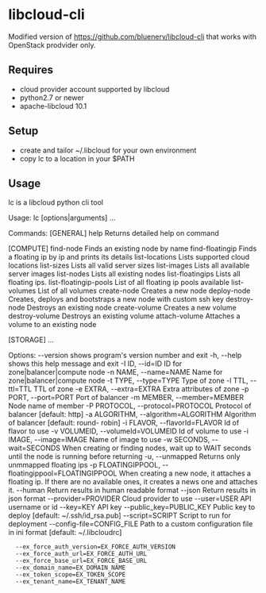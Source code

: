 # libcloud-cli

Modified version of https://github.com/bluenerv/libcloud-cli that works with OpenStack prodvider only.

## Requires
* cloud provider account supported by libcloud
* python2.7 or newer
* apache-libcloud 10.1

## Setup
* create and tailor ~/.libcloud for your own environment
* copy lc to a location in your $PATH

## Usage
lc is a libcloud python cli tool

Usage: lc <command> [options|arguments] ...

Commands:
 [GENERAL]
   help <command>           Returns detailed help on command

 [COMPUTE]
   find-node                Finds an existing node by name
   find-floatingip	    Finds a floating ip by ip and prints its details
   list-locations           Lists supported cloud locations
   list-sizes               Lists all valid server sizes
   list-images              Lists all available server images
   list-nodes               Lists all existing nodes
   list-floatingips	    Lists all floating ips.
   list-floatingip-pools    List of all floating ip pools available
   list-volumes		    List of all volumes
   create-node              Creates a new node
   deploy-node              Creates, deploys and bootstraps a new node with custom ssh key
   destroy-node             Destroys an existing node
   create-volume	    Creates a new volume
   destroy-volume	    Destroys an existing volume
   attach-volume            Attaches a volume to an existing node
   

[STORAGE]
   ...

Options:
	--version                            shows program's version number and exit
	-h, --help                           shows this help message and exit
	-I ID, --id=ID                       ID for zone|balancer|compute node
	-n NAME, --name=NAME                 Name for zone|balancer|compute node
	-t TYPE, --type=TYPE                 Type of zone
	-l TTL, --ttl=TTL                    TTL of zone
	-e EXTRA, --extra=EXTRA              Extra attributes of zone
	-p PORT, --port=PORT                 Port of balancer
	-m MEMBER, --member=MEMBER           Node name of member
	-P PROTOCOL, --protocol=PROTOCOL     Protocol of balancer [default: http]
	-a ALGORITHM, --algorithm=ALGORITHM  Algorithm of balancer [default: round-
				                               robin]
	-i FLAVOR, --flavorId=FLAVOR         Id of flavor to use
	-v VOLUMEID, --volumeId=VOLUMEID     Id of volume to use
	-i IMAGE, --image=IMAGE              Name of image to use
	-w SECONDS, --wait=SECONDS           When creating or finding nodes, wait up
					     to WAIT seconds until the node is running before returning
	-u, --unmapped                        Returns only unmmapped floating ips
  	-p FLOATINGIPPOOL, --floatingippool=FLOATINGIPPOOL
					      When creating a new node, it attaches
                                        	a floating ip. If there are no
                                        	available ones, it creates a news one
                                        	and attaches it.
	--human                              Return results in human readable format
	--json                               Return results in json format
	--provider=PROVIDER                  Cloud provider to use
	--user=USER                          API username or id
	--key=KEY                            API key
	--public_key=PUBLIC_KEY              Public key to deploy [default:
																			 ~/.ssh/id_rsa.pub]
	--script=SCRIPT                      Script to run for deployment
	--config-file=CONFIG_FILE            Path to a custom configuration file in 
						ini format [default: ~/.libcloudrc]

	  --ex_force_auth_version=EX_FORCE_AUTH_VERSION
	  --ex_force_auth_url=EX_FORCE_AUTH_URL
	  --ex_force_base_url=EX_FORCE_BASE_URL
	  --ex_domain_name=EX_DOMAIN_NAME
	  --ex_token_scope=EX_TOKEN_SCOPE
	  --ex_tenant_name=EX_TENANT_NAME
